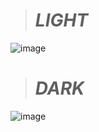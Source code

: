 > # _LIGHT_
 ![image](https://github.com/Mukhammadullo/Keyboard/assets/123205991/f7db3635-8957-4574-8944-28186f2962ba)
> # _DARK_
![image](https://github.com/Mukhammadullo/Keyboard/assets/123205991/e9ba3614-d412-4ede-9264-3969f065fedf)
